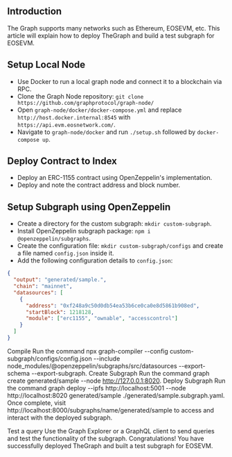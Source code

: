 ## Introduction

The Graph supports many networks such as Ethereum, EOSEVM, etc. This article will explain how to deploy TheGraph and build a test subgraph for EOSEVM.

## Setup Local Node

- Use Docker to run a local graph node and connect it to a blockchain via RPC.
- Clone the Graph Node repository: `git clone https://github.com/graphprotocol/graph-node/`
- Open `graph-node/docker/docker-compose.yml` and replace `http://host.docker.internal:8545` with `https://api.evm.eosnetwork.com/`.
- Navigate to `graph-node/docker` and run `./setup.sh` followed by `docker-compose up`.

## Deploy Contract to Index

- Deploy an ERC-1155 contract using OpenZeppelin's implementation.
- Deploy and note the contract address and block number.

## Setup Subgraph using OpenZeppelin

- Create a directory for the custom subgraph: `mkdir custom-subgraph`.
- Install OpenZeppelin subgraph package: `npm i @openzeppelin/subgraphs`.
- Create the configuration file: `mkdir custom-subgraph/configs` and create a file named `config.json` inside it.
- Add the following configuration details to `config.json`:
```json
{
  "output": "generated/sample.",
  "chain": "mainnet",
  "datasources": [
    {
      "address": "0xf248a9c50d0db54ea53b6ce0ca0e8d5861b908ed",
      "startBlock": 1218128,
      "module": ["erc1155", "ownable", "accesscontrol"]
    }
  ]
}
```

Compile
Run the command npx graph-compiler --config custom-subgraph/configs/config.json --include node_modules/@openzeppelin/subgraphs/src/datasources --export-schema --export-subgraph.
Create Subgraph
Run the command graph create generated/sample --node http://127.0.0.1:8020.
Deploy Subgraph
Run the command graph deploy --ipfs http://localhost:5001 --node http://localhost:8020 generated/sample ./generated/sample.subgraph.yaml.
Once complete, visit http://localhost:8000/subgraphs/name/generated/sample to access and interact with the deployed subgraph.

Test a query
Use the Graph Explorer or a GraphQL client to send queries and test the functionality of the subgraph.
Congratulations! You have successfully deployed TheGraph and built a test subgraph for EOSEVM.

